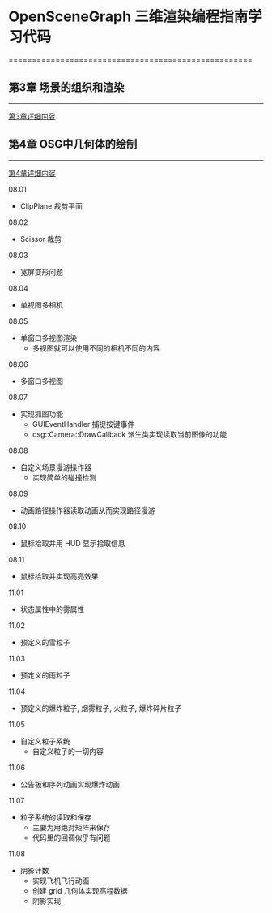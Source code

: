 # OpenSceneGraph 三维渲染编程指南学习代码
====================================================

## 第3章 场景的组织和渲染
----------------------------------------------------
[第3章详细内容](/Chapters/Chapter03.md)

## 第4章 OSG中几何体的绘制
----------------------------------------------------
[第4章详细内容](/Chapters/Chapter04.md)

08.01
* ClipPlane 裁剪平面

08.02
* Scissor 裁剪

08.03
* 宽屏变形问题

08.04
* 单视图多相机

08.05
* 单窗口多视图渲染
    - 多视图就可以使用不同的相机不同的内容

08.06
* 多窗口多视图

08.07
* 实现抓图功能
    - GUIEventHandler 捕捉按键事件
    - osg::Camera::DrawCallback 派生类实现读取当前图像的功能

08.08
* 自定义场景漫游操作器
    - 实现简单的碰撞检测

08.09
* 动画路径操作器读取动画从而实现路径漫游

08.10
* 鼠标拾取并用 HUD 显示拾取信息

08.11
* 鼠标拾取并实现高亮效果

11.01
* 状态属性中的雾属性

11.02
* 预定义的雪粒子

11.03
* 预定义的雨粒子

11.04
* 预定义的爆炸粒子, 烟雾粒子, 火粒子, 爆炸碎片粒子

11.05
* 自定义粒子系统
    - 自定义粒子的一切内容

11.06
* 公告板和序列动画实现爆炸动画

11.07
* 粒子系统的读取和保存
    - 主要为用绝对矩阵来保存
    - 代码里的回调似乎有问题

11.08
* 阴影计数
    - 实现飞机飞行动画
    - 创建 grid 几何体实现高程数据
    - 阴影实现
